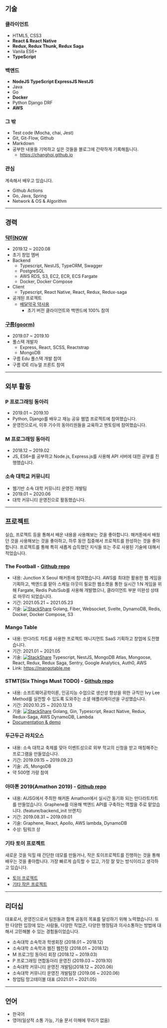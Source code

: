 ## 기술

### 클라이언트

- HTML5, CSS3
- **React & React Native**
- **Redux, Redux Thunk, Redux Saga**
- Vanila ES6+
- **TypeScript**

### 백앤드

- **NodeJS TypeScript ExpressJS NestJS**
- Java
- Go
- **Docker**
- Python Django DRF
- **AWS**

### 그 밖

- Test code (Mocha, chai, Jest)
- Git, Git-Flow, Github
- Markdown
- 공부한 내용들 기억하고 싶은 것들을 블로그에 간략하게 기록해둡니다.
  - <https://changhoi.github.io>

### 관심

계속해서 배우고 있습니다.

- Github Actions
- Go, Java, Spring
- Network & OS & Algorithm

---

## 경력

### [닥터NOW](https://drnow.co.kr/)

- 2019.12 ~ 2020.08
- 초기 창업 멤버
- Backend
  - Typescript, NestJS, TypeORM, Swagger
  - PostgreSQL
  - AWS RDS, S3, EC2, ECR, ECS Fargate
  - Docker, Docker Compose
- Client
  - Typescript, React Native, React, Redux, Redux-saga
- 공개된 프로젝트
  - [배달약국 약사용](https://play.google.com/store/apps/details?id=com.baedalyakgook_pharm)
    - 초기 버전 클라이언트와 백앤드에 100% 참여

### [구름(goorm)](goorm.io)

- 2019.07 ~ 2019.10
- 풀스택 개발자
  - Express, React, SCSS, Reactstrap
  - MongoDB
- 구름 Edu 풀스택 개발 참여
- 구름 IDE 리뉴얼 프론트 참여

---

## 외부 활동

### P 프로그래밍 동아리

- 2019.01 ~ 2019.10
- Python, Django를 배우고 재능 공유 웹앱 프로젝트에 참여했습니다.
- 운영진으로서, 이후 기수의 동아리원들을 교육하고 멘토링에 참여했습니다.

### M 프로그래밍 동아리

- 2018.12 ~ 2019.02
- JS, ES6+를 공부하고 Node.js, Express.js를 사용해 API 서버에 대한 공부를 진행했습니다.

### 소속 대학교 커뮤니티

- 웹기반 소속 대학 커뮤니티 운영진 개발팀
- 2019.01 ~ 2020.06
- 대학 커뮤니티 운영진으로 활동했습니다.

---

## 프로젝트

실습, 프로젝트 등을 통해서 배운 내용을 사용해보는 것을 좋아합니다. 해커톤에서 배웠던 것을 사용해보는 것을 좋아하고, 하루 동안 집중해서 프로젝트를 완성하는 것을 좋아합니다. 프로젝트를 통해 특히 새롭게 습득했던 지식들 또는 주로 사용된 기술에 대해서 적었습니다.

### The Football - [Github repo](https://github.com/TheFootball)

- 내용: Junction X Seoul 해커톤에 참여했습니다. AWS를 최대한 활용한 웹 게임을 기획하고, 백앤드를 맡아 스케일 아웃이 필요한 웹소켓을 통한 실시간 1:N 게임을 위해 Fargate, Redis Pub/Sub를 사용해 개발했으나, 클라이언트 부분 미완성 상태로 마무리 되었습니다.
- 기간: 2021.05.21 ~ 2021.05.23
- 기술: [![StackShare](http://img.shields.io/badge/tech-stack-0690fa.svg?style=flat)](https://stackshare.io/changhoi/thefootball) Golang, Fiber, Websocket, Svelte, DynamoDB, Redis, Docker, Docker Compose, S3

### Mango Table

- 내용: 만다라트 차트를 사용한 프로젝트 매니지먼트 SaaS 기획하고 창업에 도전했습니다.
- 기간: 2021.01 ~ 2021.05
- 기술: [![StackShare](http://img.shields.io/badge/tech-stack-0690fa.svg?style=flat)](https://stackshare.io/changhoi/mango-table) Typescript, NestJS, MongoDB Atlas, Mongoose, React, Redux, Redux Saga, Sentry, Google Analytics, Auth0, AWS
- Link: <https://mangotable.me>

### STMT(Six Things Must TODO) - [Github repo](https://github.com/6-things-must-to-do)

- 내용: 소프트웨어공학이론, 인공지능 수업으로 생산성 향상을 위한 규칙인 Ivy Lee Method를 실천할 수 있도록 도와주는 소셜 애플리케이션을 구성했습니다.
- 기간: 2020.10.25 ~ 2020.12.13
- 기술: [![StackShare](http://img.shields.io/badge/tech-stack-0690fa.svg?style=flat)](https://stackshare.io/changhoi/6-things-must-to-do) Golang, Gin, Typescript, React Native, Redux, Redux-Saga, AWS DynamoDB, Lambda
- [Documentation & demo](https://github.com/6-things-must-to-do/docs)

### 두근두근 라치오스

- 내용: 소속 대학교 축제를 맞아 이벤트성으로 외부 학교의 신청을 받고 매칭해주는 프로그램을 만들었습니다.
- 기간: 2019.09.15 ~ 2019.09.23
- 기술: JS, MongoDB
- 약 500명 가량 참여

### 아마톤 2019(Amathon 2019) - [Github repo](https://github.com/amathon-2019/mandalteam)

- 내용: AUSG에서 주최한 해커톤 Amathon에서 실시간 동기화 되는 만다라트차트를 만들었습니다. Graphene를 이용해 백앤드 API를 구축하는 역할을 주로 맡았습니다. (feature/backend_init 브랜치)
- 기간: 2019.08.31 ~ 2019.09.01
- 기술: Graphene, React, Apollo, AWS lambda, DynamoDB
- 수상: 팀워크 상

### 기타 토이 프로젝트

새로운 것을 익힐 때 간단한 데모를 만들거나, 작은 토이프로젝트를 진행하는 것을 통해 배우는 것을 좋아합니다. 가장 빠르게 습득할 수 있고, 가장 잘 맞는 방식이라고 생각하고 있습니다.

- [토이 프로젝트](https://github.com/toy-program)
- [기타 작은 프로젝트](https://github.com/changhoi?tab=repositories)

---

## 리더십

대표로서, 운영진으로서 팀원들과 함께 공동의 목표를 달성하기 위해 노력했습니다. 또한 다양한 입장에 있는 사람들, 다양한 직업군, 다양한 행정팀과 의사소통하는 방법에 대해서 고민해볼 수 있는 경험들이었습니다.

- 소속대학 소속학과 학생회장 (2018.01 ~ 2018.12)
- 소속대학 소속학과 웹진 웹진장 (2018.01 ~ 2018.12)
- M 프로그밍 동아리 회장 (2018.12 ~ 2019.03)
- P 프로그래밍 연합동아리 운영진 (2019.03 ~ 2019.10)
- 소속대학 커뮤니티 운영진 개발팀(2018.12 ~ 2020.06)
- 소속대학 커뮤니티 운영진 개발팀장 (2019.06 ~ 2020.06)
- 창업팀 망고테이블 대표 (2021.01 ~ 2021.05)

---

## 언어

- 한국어
- 영어(일상적 소통 가능, 기술 문서 이해에 무리가 없음)